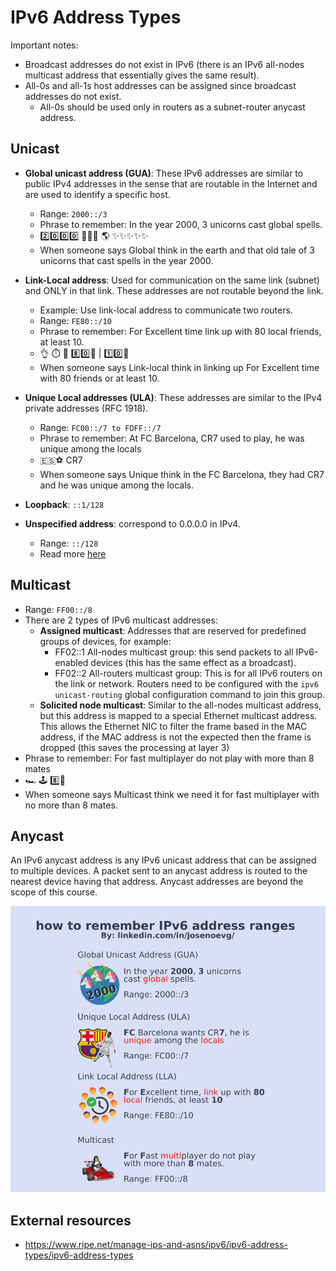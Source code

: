 # IPv6 Address Types

Important notes:
- Broadcast addresses do not exist in IPv6 (there is an IPv6 all-nodes multicast address that essentially gives the same result).
- All-0s and all-1s host addresses can be assigned since broadcast addresses do not exist.
    - All-0s should be used only in routers as a subnet-router anycast address.

## Unicast
- **Global unicast address (GUA)**: These IPv6 addresses are similar to public IPv4 addresses in the sense that are routable in the Internet and are used to identify a specific host.
    - Range: `2000::/3`
    - Phrase to remember: In the year 2000, 3 unicorns cast global spells.
    - 2️⃣0️⃣0️⃣0️⃣ 🦄🦄🦄 🌎 ✨✨✨✨✨
    - When someone says Global think in the earth and that old tale of 3 unicorns that cast spells in the year 2000.

- **Link-Local address**: Used for communication on the same link (subnet) and ONLY in that link. These addresses are not routable beyond the link.
    - Example: Use link-local address to communicate two routers.
    - Range: `FE80::/10`
    - Phrase to remember: For Excellent time link up with 80 local friends, at least 10.
    - 👌 ⏱️ 🔗  8️⃣0️⃣👤 | 1️⃣0️⃣👤
    - When someone says Link-local think in linking up For Excellent time with 80 friends or at least 10.

- **Unique Local addresses (ULA)**: These addresses are similar to the IPv4 private addresses (RFC 1918).
    - Range: `FC00::/7 to FDFF::/7`
    - Phrase to remember: At FC Barcelona, CR7 used to play, he was unique among the locals
    - 🇪🇸⚽ CR7
    - When someone says Unique think in the FC Barcelona, they had CR7 and he was unique among the locals.

- **Loopback**: `::1/128`

- **Unspecified address**: correspond to 0.0.0.0 in IPv4.
    - Range: `::/128`
    - Read more [here](http://www.ipuptime.net/Unspecified.aspx)


## Multicast
- Range: `FF00::/8`
- There are 2 types of IPv6 multicast addresses:
    - **Assigned multicast**: Addresses that are reserved for predefined groups of devices, for example:
        - FF02::1 All-nodes multicast group: this send packets to all IPv6-enabled devices (this has the same effect as a broadcast).
        - FF02::2 All-routers multicast group: This is for all IPv6 routers on the link or network. Routers need to be configured with the `ipv6 unicast-routing` global configuration command to join this group.
    - **Solicited node multicast**: Similar to the all-nodes multicast address, but this address is mapped to a special Ethernet multicast address. This allows the Ethernet NIC to filter the frame based in the MAC address, if the MAC address is not the expected then the frame is dropped (this saves the processing at layer 3)
- Phrase to remember: For fast multiplayer do not play with more than 8 mates
- 🏎️ 🕹️ 8️⃣👤
- When someone says Multicast think we need it for fast multiplayer with no more than 8 mates.

## Anycast
 An IPv6 anycast address is any IPv6 unicast address that can be assigned to multiple devices. A packet sent to an anycast address is routed to the nearest device having that address. Anycast addresses are beyond the scope of this course.

![remember_ipv6_ranges.png](../img/remember_ipv6_ranges.png)

## External resources
 - https://www.ripe.net/manage-ips-and-asns/ipv6/ipv6-address-types/ipv6-address-types
